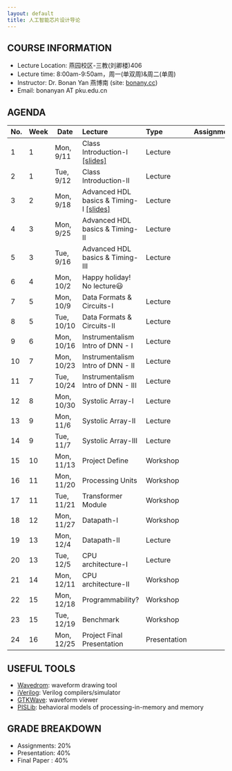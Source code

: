 ```yaml
---
layout: default
title: 人工智能芯片设计导论
---
```


## COURSE INFORMATION

- Lecture Location: 燕园校区-三教(刘卿楼)406
- Lecture time:	8:00am-9:50am，周一(单双周)&周二(单周)
- Instructor: Dr. Bonan Yan 燕博南 (site: [bonany.cc](https://bonany.cc))
- Email:	bonanyan AT pku.edu.cn

## AGENDA

| No. | Week | Date       | Lecture                                                                   | Type         | Assignment |
| --- | ---- | ---------- | :------------------------------------------------------------------------ | :----------- | ---------- |
| 1   | 1    | Mon, 9/11  | Class Introduction-I [\[slides\]](/assets/lec/Lec1_intro.pdf)             | Lecture      |            |
| 2   | 1    | Tue, 9/12  | Class Introduction-II                                                     | Lecture      |            |
| 3   | 2    | Mon, 9/18  | Advanced HDL basics & Timing-I [\[slides\]](/assets/lec/Lec2_verilog.pdf) | Lecture      |            |
| 4   | 3    | Mon, 9/25  | Advanced HDL basics & Timing-II                                           | Lecture      |            |
| 5   | 3    | Tue, 9/16  | Advanced HDL basics & Timing-III                                          | Lecture      |            |
| 6   | 4    | Mon, 10/2  | Happy holiday! No lecture😃                                              |              |            |
| 7   | 5    | Mon, 10/9  | Data Formats & Circuits-I                                                 | Lecture      |            |
| 8   | 5    | Tue, 10/10 | Data Formats & Circuits-II                                                | Lecture      |            |
| 9   | 6    | Mon, 10/16 | Instrumentalism Intro of DNN - I                                          | Lecture      |            |
| 10  | 7    | Mon, 10/23 | Instrumentalism Intro of DNN - II                                         | Lecture      |            |
| 11  | 7    | Tue, 10/24 | Instrumentalism Intro of DNN - III                                        | Lecture      |            |
| 12  | 8    | Mon, 10/30 | Systolic Array-I                                                          | Lecture      |            |
| 13  | 9    | Mon, 11/6  | Systolic Array-II                                                         | Lecture      |            |
| 14  | 9    | Tue, 11/7  | Systolic Array-III                                                        | Lecture      |            |
| 15  | 10   | Mon, 11/13 | Project Define                                                            | Workshop     |            |
| 16  | 11   | Mon, 11/20 | Processing Units                                                          | Workshop     |            |
| 17  | 11   | Tue, 11/21 | Transformer Module                                                        | Workshop     |            |
| 18  | 12   | Mon, 11/27 | Datapath-I                                                                | Workshop     |            |
| 19  | 13   | Mon, 12/4  | Datapath-II                                                               | Lecture      |            |
| 20  | 13   | Tue, 12/5  | CPU architecture-I                                                        | Lecture      |            |
| 21  | 14   | Mon, 12/11 | CPU architecture-II                                                       | Workshop     |            |
| 22  | 15   | Mon, 12/18 | Programmability?                                                          | Workshop     |            |
| 23  | 15   | Tue, 12/19 | Benchmark                                                                 | Workshop     |            |
| 24  | 16   | Mon, 12/25 | Project Final Presentation                                                | Presentation |            |

## USEFUL TOOLS

- [Wavedrom](https://wavedrom.com): waveform drawing tool
- [iVerilog](https://github.com/steveicarus/iverilog): Verilog compilers/simulator
- [GTKWave](https://gtkwave.sourceforge.net): waveform viewer
- [PISLib](https://bonany.gitlab.io/pis/): behavioral models of processing-in-memory and memory


## GRADE BREAKDOWN

- Assignments: 20%
- Presentation: 40%
- Final Paper : 40%
